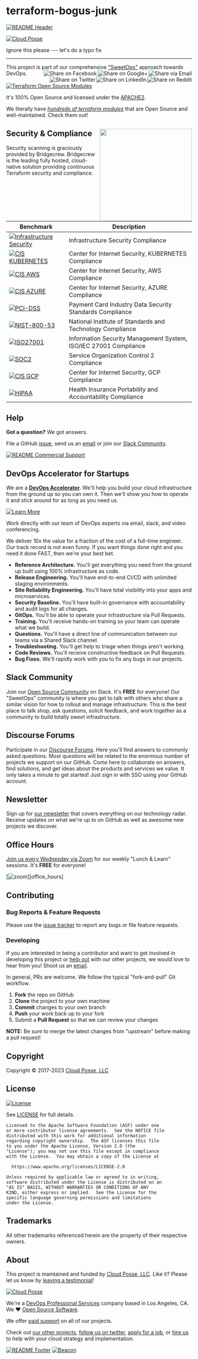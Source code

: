 
<!-- markdownlint-disable -->
# terraform-bogus-junk
<!-- markdownlint-restore -->

[![README Header][readme_header_img]][readme_header_link]

[![Cloud Posse][logo]](https://cpco.io/homepage)

<!--




  ** DO NOT EDIT THIS FILE
  **
  ** This file was automatically generated by the `build-harness`.
  ** 1) Make all changes to `README.yaml`
  ** 2) Run `make init` (you only need to do this once)
  ** 3) Run`make readme` to rebuild this file.
  **
  ** (We maintain HUNDREDS of open source projects. This is how we maintain our sanity.)
  **





-->

Ignore this please --- let's do a typo fix

---

This project is part of our comprehensive ["SweetOps"](https://cpco.io/sweetops) approach towards DevOps.
[<img align="right" title="Share via Email" src="https://docs.cloudposse.com/images/ionicons/ios-email-outline-2.0.1-16x16-999999.svg"/>][share_email]
[<img align="right" title="Share on Google+" src="https://docs.cloudposse.com/images/ionicons/social-googleplus-outline-2.0.1-16x16-999999.svg" />][share_googleplus]
[<img align="right" title="Share on Facebook" src="https://docs.cloudposse.com/images/ionicons/social-facebook-outline-2.0.1-16x16-999999.svg" />][share_facebook]
[<img align="right" title="Share on Reddit" src="https://docs.cloudposse.com/images/ionicons/social-reddit-outline-2.0.1-16x16-999999.svg" />][share_reddit]
[<img align="right" title="Share on LinkedIn" src="https://docs.cloudposse.com/images/ionicons/social-linkedin-outline-2.0.1-16x16-999999.svg" />][share_linkedin]
[<img align="right" title="Share on Twitter" src="https://docs.cloudposse.com/images/ionicons/social-twitter-outline-2.0.1-16x16-999999.svg" />][share_twitter]


[![Terraform Open Source Modules](https://docs.cloudposse.com/images/terraform-open-source-modules.svg)][terraform_modules]



It's 100% Open Source and licensed under the [APACHE2](LICENSE).







We literally have [*hundreds of terraform modules*][terraform_modules] that are Open Source and well-maintained. Check them out!






## Security & Compliance [<img src="https://cloudposse.com/wp-content/uploads/2020/11/bridgecrew.svg" width="250" align="right" />](https://bridgecrew.io/)

Security scanning is graciously provided by Bridgecrew. Bridgecrew is the leading fully hosted, cloud-native solution providing continuous Terraform security and compliance.

| Benchmark | Description |
|--------|---------------|
| [![Infrastructure Security](https://www.bridgecrew.cloud/badges/github/boguscorp/terraform-bogus-junk/general)](https://www.bridgecrew.cloud/link/badge?vcs=github&fullRepo=boguscorp%2Fterraform-bogus-junk&benchmark=INFRASTRUCTURE+SECURITY) | Infrastructure Security Compliance |
| [![CIS KUBERNETES](https://www.bridgecrew.cloud/badges/github/boguscorp/terraform-bogus-junk/cis_kubernetes)](https://www.bridgecrew.cloud/link/badge?vcs=github&fullRepo=boguscorp%2Fterraform-bogus-junk&benchmark=CIS+KUBERNETES+V1.5) | Center for Internet Security, KUBERNETES Compliance |
| [![CIS AWS](https://www.bridgecrew.cloud/badges/github/boguscorp/terraform-bogus-junk/cis_aws)](https://www.bridgecrew.cloud/link/badge?vcs=github&fullRepo=boguscorp%2Fterraform-bogus-junk&benchmark=CIS+AWS+V1.2) | Center for Internet Security, AWS Compliance |
| [![CIS AZURE](https://www.bridgecrew.cloud/badges/github/boguscorp/terraform-bogus-junk/cis_azure)](https://www.bridgecrew.cloud/link/badge?vcs=github&fullRepo=boguscorp%2Fterraform-bogus-junk&benchmark=CIS+AZURE+V1.1) | Center for Internet Security, AZURE Compliance |
| [![PCI-DSS](https://www.bridgecrew.cloud/badges/github/boguscorp/terraform-bogus-junk/pci)](https://www.bridgecrew.cloud/link/badge?vcs=github&fullRepo=boguscorp%2Fterraform-bogus-junk&benchmark=PCI-DSS+V3.2) | Payment Card Industry Data Security Standards Compliance |
| [![NIST-800-53](https://www.bridgecrew.cloud/badges/github/boguscorp/terraform-bogus-junk/nist)](https://www.bridgecrew.cloud/link/badge?vcs=github&fullRepo=boguscorp%2Fterraform-bogus-junk&benchmark=NIST-800-53) | National Institute of Standards and Technology Compliance |
| [![ISO27001](https://www.bridgecrew.cloud/badges/github/boguscorp/terraform-bogus-junk/iso)](https://www.bridgecrew.cloud/link/badge?vcs=github&fullRepo=boguscorp%2Fterraform-bogus-junk&benchmark=ISO27001) | Information Security Management System, ISO/IEC 27001 Compliance |
| [![SOC2](https://www.bridgecrew.cloud/badges/github/boguscorp/terraform-bogus-junk/soc2)](https://www.bridgecrew.cloud/link/badge?vcs=github&fullRepo=boguscorp%2Fterraform-bogus-junk&benchmark=SOC2)| Service Organization Control 2 Compliance |
| [![CIS GCP](https://www.bridgecrew.cloud/badges/github/boguscorp/terraform-bogus-junk/cis_gcp)](https://www.bridgecrew.cloud/link/badge?vcs=github&fullRepo=boguscorp%2Fterraform-bogus-junk&benchmark=CIS+GCP+V1.1) | Center for Internet Security, GCP Compliance |
| [![HIPAA](https://www.bridgecrew.cloud/badges/github/boguscorp/terraform-bogus-junk/hipaa)](https://www.bridgecrew.cloud/link/badge?vcs=github&fullRepo=boguscorp%2Fterraform-bogus-junk&benchmark=HIPAA) | Health Insurance Portability and Accountability Compliance |












## Help

**Got a question?** We got answers.

File a GitHub [issue](https://github.com/boguscorp/terraform-bogus-junk/issues), send us an [email][email] or join our [Slack Community][slack].

[![README Commercial Support][readme_commercial_support_img]][readme_commercial_support_link]

## DevOps Accelerator for Startups


We are a [**DevOps Accelerator**][commercial_support]. We'll help you build your cloud infrastructure from the ground up so you can own it. Then we'll show you how to operate it and stick around for as long as you need us.

[![Learn More](https://img.shields.io/badge/learn%20more-success.svg?style=for-the-badge)][commercial_support]

Work directly with our team of DevOps experts via email, slack, and video conferencing.

We deliver 10x the value for a fraction of the cost of a full-time engineer. Our track record is not even funny. If you want things done right and you need it done FAST, then we're your best bet.

- **Reference Architecture.** You'll get everything you need from the ground up built using 100% infrastructure as code.
- **Release Engineering.** You'll have end-to-end CI/CD with unlimited staging environments.
- **Site Reliability Engineering.** You'll have total visibility into your apps and microservices.
- **Security Baseline.** You'll have built-in governance with accountability and audit logs for all changes.
- **GitOps.** You'll be able to operate your infrastructure via Pull Requests.
- **Training.** You'll receive hands-on training so your team can operate what we build.
- **Questions.** You'll have a direct line of communication between our teams via a Shared Slack channel.
- **Troubleshooting.** You'll get help to triage when things aren't working.
- **Code Reviews.** You'll receive constructive feedback on Pull Requests.
- **Bug Fixes.** We'll rapidly work with you to fix any bugs in our projects.

## Slack Community

Join our [Open Source Community][slack] on Slack. It's **FREE** for everyone! Our "SweetOps" community is where you get to talk with others who share a similar vision for how to rollout and manage infrastructure. This is the best place to talk shop, ask questions, solicit feedback, and work together as a community to build totally *sweet* infrastructure.

## Discourse Forums

Participate in our [Discourse Forums][discourse]. Here you'll find answers to commonly asked questions. Most questions will be related to the enormous number of projects we support on our GitHub. Come here to collaborate on answers, find solutions, and get ideas about the products and services we value. It only takes a minute to get started! Just sign in with SSO using your GitHub account.

## Newsletter

Sign up for [our newsletter][newsletter] that covers everything on our technology radar.  Receive updates on what we're up to on GitHub as well as awesome new projects we discover.

## Office Hours

[Join us every Wednesday via Zoom][office_hours] for our weekly "Lunch & Learn" sessions. It's **FREE** for everyone!

[![zoom](https://img.cloudposse.com/fit-in/200x200/https://cloudposse.com/wp-content/uploads/2019/08/Powered-by-Zoom.png")][office_hours]

## Contributing

### Bug Reports & Feature Requests

Please use the [issue tracker](https://github.com/boguscorp/terraform-bogus-junk/issues) to report any bugs or file feature requests.

### Developing

If you are interested in being a contributor and want to get involved in developing this project or [help out](https://cpco.io/help-out) with our other projects, we would love to hear from you! Shoot us an [email][email].

In general, PRs are welcome. We follow the typical "fork-and-pull" Git workflow.

 1. **Fork** the repo on GitHub
 2. **Clone** the project to your own machine
 3. **Commit** changes to your own branch
 4. **Push** your work back up to your fork
 5. Submit a **Pull Request** so that we can review your changes

**NOTE:** Be sure to merge the latest changes from "upstream" before making a pull request!


## Copyright

Copyright © 2017-2023 [Cloud Posse, LLC](https://cpco.io/copyright)



## License

[![License](https://img.shields.io/badge/License-Apache%202.0-blue.svg)](https://opensource.org/licenses/Apache-2.0)

See [LICENSE](LICENSE) for full details.

```text
Licensed to the Apache Software Foundation (ASF) under one
or more contributor license agreements.  See the NOTICE file
distributed with this work for additional information
regarding copyright ownership.  The ASF licenses this file
to you under the Apache License, Version 2.0 (the
"License"); you may not use this file except in compliance
with the License.  You may obtain a copy of the License at

  https://www.apache.org/licenses/LICENSE-2.0

Unless required by applicable law or agreed to in writing,
software distributed under the License is distributed on an
"AS IS" BASIS, WITHOUT WARRANTIES OR CONDITIONS OF ANY
KIND, either express or implied.  See the License for the
specific language governing permissions and limitations
under the License.
```









## Trademarks

All other trademarks referenced herein are the property of their respective owners.

## About

This project is maintained and funded by [Cloud Posse, LLC][website]. Like it? Please let us know by [leaving a testimonial][testimonial]!

[![Cloud Posse][logo]][website]

We're a [DevOps Professional Services][hire] company based in Los Angeles, CA. We ❤️  [Open Source Software][we_love_open_source].

We offer [paid support][commercial_support] on all of our projects.

Check out [our other projects][github], [follow us on twitter][twitter], [apply for a job][jobs], or [hire us][hire] to help with your cloud strategy and implementation.


[![README Footer][readme_footer_img]][readme_footer_link]
[![Beacon][beacon]][website]
<!-- markdownlint-disable -->
  [logo]: https://cloudposse.com/logo-300x69.svg
  [docs]: https://cpco.io/docs?utm_source=github&utm_medium=readme&utm_campaign=boguscorp/terraform-bogus-junk&utm_content=docs
  [website]: https://cpco.io/homepage?utm_source=github&utm_medium=readme&utm_campaign=boguscorp/terraform-bogus-junk&utm_content=website
  [github]: https://cpco.io/github?utm_source=github&utm_medium=readme&utm_campaign=boguscorp/terraform-bogus-junk&utm_content=github
  [jobs]: https://cpco.io/jobs?utm_source=github&utm_medium=readme&utm_campaign=boguscorp/terraform-bogus-junk&utm_content=jobs
  [hire]: https://cpco.io/hire?utm_source=github&utm_medium=readme&utm_campaign=boguscorp/terraform-bogus-junk&utm_content=hire
  [slack]: https://cpco.io/slack?utm_source=github&utm_medium=readme&utm_campaign=boguscorp/terraform-bogus-junk&utm_content=slack
  [linkedin]: https://cpco.io/linkedin?utm_source=github&utm_medium=readme&utm_campaign=boguscorp/terraform-bogus-junk&utm_content=linkedin
  [twitter]: https://cpco.io/twitter?utm_source=github&utm_medium=readme&utm_campaign=boguscorp/terraform-bogus-junk&utm_content=twitter
  [testimonial]: https://cpco.io/leave-testimonial?utm_source=github&utm_medium=readme&utm_campaign=boguscorp/terraform-bogus-junk&utm_content=testimonial
  [office_hours]: https://cloudposse.com/office-hours?utm_source=github&utm_medium=readme&utm_campaign=boguscorp/terraform-bogus-junk&utm_content=office_hours
  [newsletter]: https://cpco.io/newsletter?utm_source=github&utm_medium=readme&utm_campaign=boguscorp/terraform-bogus-junk&utm_content=newsletter
  [discourse]: https://ask.sweetops.com/?utm_source=github&utm_medium=readme&utm_campaign=boguscorp/terraform-bogus-junk&utm_content=discourse
  [email]: https://cpco.io/email?utm_source=github&utm_medium=readme&utm_campaign=boguscorp/terraform-bogus-junk&utm_content=email
  [commercial_support]: https://cpco.io/commercial-support?utm_source=github&utm_medium=readme&utm_campaign=boguscorp/terraform-bogus-junk&utm_content=commercial_support
  [we_love_open_source]: https://cpco.io/we-love-open-source?utm_source=github&utm_medium=readme&utm_campaign=boguscorp/terraform-bogus-junk&utm_content=we_love_open_source
  [terraform_modules]: https://cpco.io/terraform-modules?utm_source=github&utm_medium=readme&utm_campaign=boguscorp/terraform-bogus-junk&utm_content=terraform_modules
  [readme_header_img]: https://cloudposse.com/readme/header/img
  [readme_header_link]: https://cloudposse.com/readme/header/link?utm_source=github&utm_medium=readme&utm_campaign=boguscorp/terraform-bogus-junk&utm_content=readme_header_link
  [readme_footer_img]: https://cloudposse.com/readme/footer/img
  [readme_footer_link]: https://cloudposse.com/readme/footer/link?utm_source=github&utm_medium=readme&utm_campaign=boguscorp/terraform-bogus-junk&utm_content=readme_footer_link
  [readme_commercial_support_img]: https://cloudposse.com/readme/commercial-support/img
  [readme_commercial_support_link]: https://cloudposse.com/readme/commercial-support/link?utm_source=github&utm_medium=readme&utm_campaign=boguscorp/terraform-bogus-junk&utm_content=readme_commercial_support_link
  [share_twitter]: https://twitter.com/intent/tweet/?text=terraform-bogus-junk&url=https://github.com/boguscorp/terraform-bogus-junk
  [share_linkedin]: https://www.linkedin.com/shareArticle?mini=true&title=terraform-bogus-junk&url=https://github.com/boguscorp/terraform-bogus-junk
  [share_reddit]: https://reddit.com/submit/?url=https://github.com/boguscorp/terraform-bogus-junk
  [share_facebook]: https://facebook.com/sharer/sharer.php?u=https://github.com/boguscorp/terraform-bogus-junk
  [share_googleplus]: https://plus.google.com/share?url=https://github.com/boguscorp/terraform-bogus-junk
  [share_email]: mailto:?subject=terraform-bogus-junk&body=https://github.com/boguscorp/terraform-bogus-junk
  [beacon]: https://ga-beacon.cloudposse.com/UA-76589703-4/boguscorp/terraform-bogus-junk?pixel&cs=github&cm=readme&an=terraform-bogus-junk
<!-- markdownlint-restore -->

